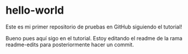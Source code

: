 # hello-world
Este es mi primer repositorio de pruebas en GitHub siguiendo el tutorial!

Bueno pues aquí sigo en el tutorial. Estoy editando el readme de la rama readme-edits para posteriormente hacer un commit.
